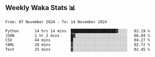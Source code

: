 ## Weekly Waka Stats 📊
<!--START_SECTION:waka-->

```txt
From: 07 November 2024 - To: 14 November 2024

Python       14 hrs 14 mins  ████████████████████▓░░░░   82.19 %
JSON         1 hr 2 mins     █▓░░░░░░░░░░░░░░░░░░░░░░░   06.04 %
CSV          44 mins         █░░░░░░░░░░░░░░░░░░░░░░░░   04.27 %
YAML         28 mins         ▓░░░░░░░░░░░░░░░░░░░░░░░░   02.72 %
Text         25 mins         ▓░░░░░░░░░░░░░░░░░░░░░░░░   02.45 %
```

<!--END_SECTION:waka-->

<!--

Here are some ideas to get you started:

- 🔭 I’m currently working on (way to add branches committed on)
- 🌱 I’m currently learning Web Frameworks and Machine Learning! (Lisp, JS (react & angular), Python, and __)
- 💬 Ask me about ...
- 📫 How to reach me: 
- 😄 Pronouns: He/Him/His
- ⚡ Fun fact: ...

that-recsys-lab
-->
